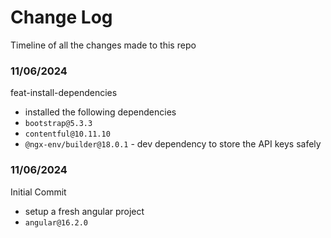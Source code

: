# Change Log
Timeline of all the changes made to this repo

### 11/06/2024
feat-install-dependencies
- installed the following dependencies
- ```bootstrap@5.3.3```
- ```contentful@10.11.10```
- ```@ngx-env/builder@18.0.1``` - dev dependency to store the API keys safely


### 11/06/2024
Initial Commit 
- setup a fresh angular project
- ```angular@16.2.0```